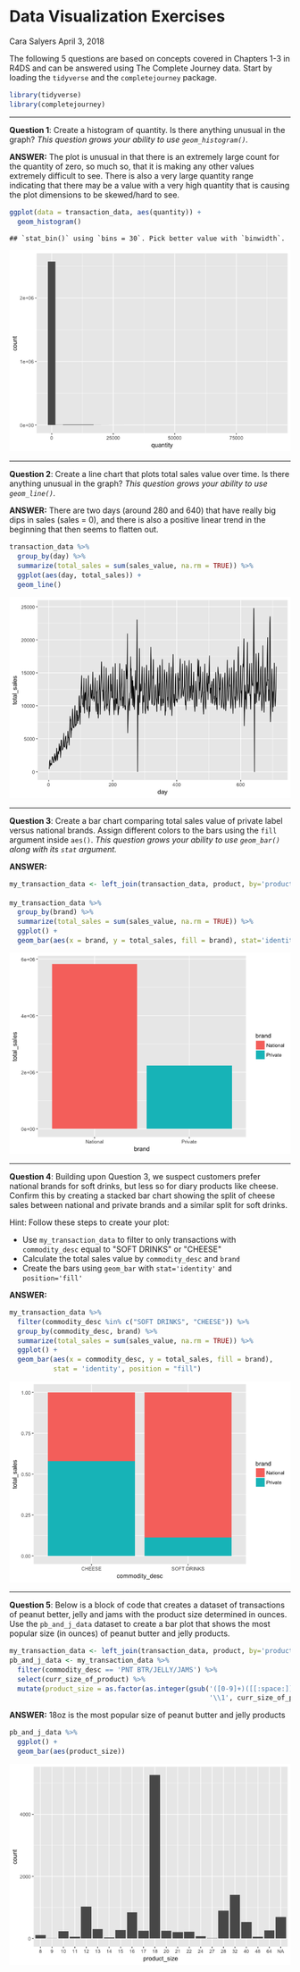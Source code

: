 Data Visualization Exercises
================
Cara Salyers
April 3, 2018

The following 5 questions are based on concepts covered in Chapters 1-3 in R4DS and can be answered using The Complete Journey data. Start by loading the `tidyverse` and the `completejourney` package.

``` r
library(tidyverse)
library(completejourney)
```

------------------------------------------------------------------------

**Question 1**: Create a histogram of quantity. Is there anything unusual in the graph?
*This question grows your ability to use `geom_histogram()`.*

**ANSWER:** The plot is unusual in that there is an extremely large count for the quantity of zero, so much so, that it is making any other values extremely difficult to see. There is also a very large quantity range indicating that there may be a value with a very high quantity that is causing the plot dimensions to be skewed/hard to see.

``` r
ggplot(data = transaction_data, aes(quantity)) +
  geom_histogram()
```

    ## `stat_bin()` using `bins = 30`. Pick better value with `binwidth`.

![](02-cj-data-visualization-salyers-cara_files/figure-markdown_github/Q1-1.png)

------------------------------------------------------------------------

**Question 2**: Create a line chart that plots total sales value over time. Is there anything unusual in the graph?
*This question grows your ability to use `geom_line()`.*

**ANSWER:** There are two days (around 280 and 640) that have really big dips in sales (sales = 0), and there is also a positive linear trend in the beginning that then seems to flatten out.

``` r
transaction_data %>%
  group_by(day) %>%
  summarize(total_sales = sum(sales_value, na.rm = TRUE)) %>%
  ggplot(aes(day, total_sales)) +
  geom_line()
```

![](02-cj-data-visualization-salyers-cara_files/figure-markdown_github/Q2-1.png)

------------------------------------------------------------------------

**Question 3**: Create a bar chart comparing total sales value of private label versus national brands. Assign different colors to the bars using the `fill` argument inside `aes()`.
*This question grows your ability to use `geom_bar()` along with its `stat` argument.*

**ANSWER:**

``` r
my_transaction_data <- left_join(transaction_data, product, by='product_id')

my_transaction_data %>%
  group_by(brand) %>%
  summarize(total_sales = sum(sales_value, na.rm = TRUE)) %>%
  ggplot() +
  geom_bar(aes(x = brand, y = total_sales, fill = brand), stat='identity')
```

![](02-cj-data-visualization-salyers-cara_files/figure-markdown_github/Q3-1.png)

------------------------------------------------------------------------

**Question 4**: Building upon Question 3, we suspect customers prefer national brands for soft drinks, but less so for diary products like cheese. Confirm this by creating a stacked bar chart showing the split of cheese sales between national and private brands and a similar split for soft drinks.

Hint: Follow these steps to create your plot:

-   Use `my_transaction_data` to filter to only transactions with `commodity_desc` equal to "SOFT DRINKS" or "CHEESE"
-   Calculate the total sales value by `commodity_desc` and `brand`
-   Create the bars using `geom_bar` with `stat='identity'` and `position='fill'`

**ANSWER:**

``` r
my_transaction_data %>%
  filter(commodity_desc %in% c("SOFT DRINKS", "CHEESE")) %>%
  group_by(commodity_desc, brand) %>%
  summarize(total_sales = sum(sales_value, na.rm = TRUE)) %>%
  ggplot() +
  geom_bar(aes(x = commodity_desc, y = total_sales, fill = brand), 
           stat = 'identity', position = "fill")
```

![](02-cj-data-visualization-salyers-cara_files/figure-markdown_github/Q4-1.png)

------------------------------------------------------------------------

**Question 5**: Below is a block of code that creates a dataset of transactions of peanut better, jelly and jams with the product size determined in ounces. Use the `pb_and_j_data` dataset to create a bar plot that shows the most popular size (in ounces) of peanut butter and jelly products.

``` r
my_transaction_data <- left_join(transaction_data, product, by='product_id')
pb_and_j_data <- my_transaction_data %>% 
  filter(commodity_desc == 'PNT BTR/JELLY/JAMS') %>%
  select(curr_size_of_product) %>%
  mutate(product_size = as.factor(as.integer(gsub('([0-9]+)([[:space:]]*OZ)',
                                                  '\\1', curr_size_of_product))))
```

**ANSWER:** 18oz is the most popular size of peanut butter and jelly products

``` r
pb_and_j_data %>%
  ggplot() +
  geom_bar(aes(product_size))
```

![](02-cj-data-visualization-salyers-cara_files/figure-markdown_github/Q5.-1.png)
